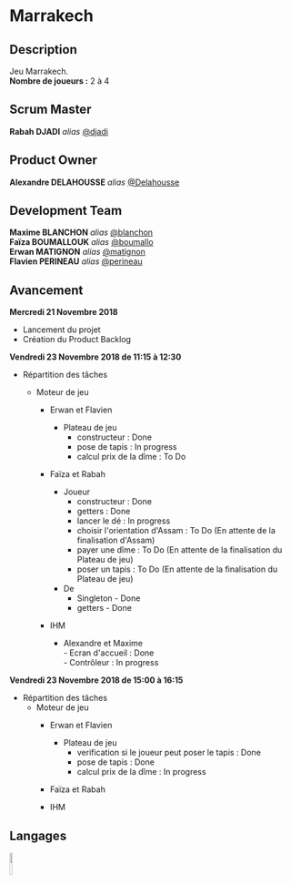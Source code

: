 # Marrakech 
## Description
Jeu Marrakech.  
**Nombre de joueurs :** 2 à 4

## Scrum Master
**Rabah DJADI** _alias_ [@djadi](https://dwarves.iut-fbleau.fr/git/djadi)  

## Product Owner  
**Alexandre DELAHOUSSE** _alias_ [@Delahousse](https://dwarves.iut-fbleau.fr/git/delahous)  

## Development Team
**Maxime BLANCHON** _alias_ [@blanchon](https://dwarves.iut-fbleau.fr/git/blanchon)  
**Faïza BOUMALLOUK** _alias_ [@boumallo](https://dwarves.iut-fbleau.fr/git/boumallo)     
**Erwan MATIGNON** _alias_ [@matignon](https://dwarves.iut-fbleau.fr/git/matignon)  
**Flavien PERINEAU** _alias_ [@perineau](https://dwarves.iut-fbleau.fr/git/perineau)  

## Avancement
**Mercredi 21 Novembre 2018**     
- Lancement du projet  
- Création du Product Backlog
  
**Vendredi 23 Novembre 2018 de 11:15 à 12:30**  
- Répartition des tâches
  - Moteur de jeu  
  
      - Erwan et Flavien    
          - Plateau de jeu
              - constructeur : Done 
              - pose de tapis : In progress 
              - calcul prix de la dîme : To Do  
       - Faïza et Rabah   
         - Joueur  
             - constructeur : Done  
             - getters : Done  
             - lancer le dé : In progress  
             - choisir l'orientation d'Assam : To Do (En attente de la finalisation d'Assam)   
             - payer une dîme : To Do (En attente de la finalisation du Plateau de jeu)    
             - poser un tapis  : To Do (En attente de la finalisation du Plateau de jeu)  
         - De
             - Singleton - Done
             - getters - Done  
             
    - IHM  
        - Alexandre et Maxime     
              - Ecran d'accueil : Done  
              - Contrôleur : In progress   
              
**Vendredi 23 Novembre 2018 de 15:00 à 16:15**  
- Répartition des tâches
  - Moteur de jeu  
      - Erwan et Flavien    
          - Plateau de jeu
              - verification si le joueur peut poser le tapis : Done  
              - pose de tapis : Done  
              - calcul prix de la dîme : In progress  
              
       - Faïza et Rabah    
    - IHM    
              

## Langages
[<img src="https://camo.githubusercontent.com/0fb6c3a56d588875bbab00cbc267f4ef85ea0c23/68747470733a2f2f75706c6f61642e77696b696d656469612e6f72672f77696b6970656469612f656e2f7468756d622f332f33302f4a6176615f70726f6772616d6d696e675f6c616e67756167655f6c6f676f2e7376672f33303070782d4a6176615f70726f6772616d6d696e675f6c616e67756167655f6c6f676f2e7376672e706e67" width="10%" height="10%">](https://www.java.com/)